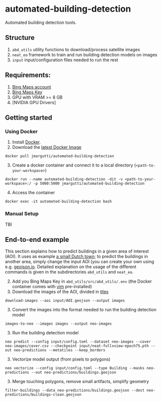 # automated-building-detection
Automated building detection tools.

## Structure
1. `abd_utils` utility functions to download/process satellite images
2. `neat_eo` framework to train and run building detection models on images
3. `input` input/configuration files needed to run the rest
## Requirements:
1. [Bing Maps account](https://docs.microsoft.com/en-us/bingmaps/getting-started/bing-maps-dev-center-help/creating-a-bing-maps-account)
2. [Bing Maps Key](https://docs.microsoft.com/en-us/bingmaps/getting-started/bing-maps-dev-center-help/getting-a-bing-maps-key)
3. GPU with VRAM >= 8 GB
4. [NVIDIA GPU Drivers]

## Getting started
### Using Docker
1. Install [Docker](https://www.docker.com/get-started).
2. Download the [latest Docker Image](https://hub.docker.com/r/jmargutti/automated-building-detection)
```
docker pull jmargutti/automated-building-detection
```
3. Create a docker container and connect it to a local directory (`<path-to-your-workspace>`)
```
docker run --name automated-building-detection -dit -v <path-to-your-workspace>:/ -p 5000:5000 jmargutti/automated-building-detection
```
4. Access the container
```
docker exec -it automated-building-detection bash
```

### Manual Setup
TBI

## End-to-end example
This section explains how to predict buildings in a given area of interest (AOI). It uses as example [a small Dutch town](https://en.wikipedia.org/wiki/Giethoorn); to predict the buildings in another area, simply change the input AOI (you can create your own using e.g. [geojson.io](http://geojson.io/).
Detailed explanation on the usage of the different commands is given in the subdirectories `abd_utils` and `neat_eo`.

2. Add you Bing Maps Key in `abd_utils/src/abd_utils/.env` (the Docker container comes with [vim](https://www.vim.org/) pre-installed)
3. Download the images of the AOI, divided in [tiles](https://wiki.openstreetmap.org/wiki/Slippy_map_tilenames)
```
download-images --aoi input/AOI.geojson --output images
```
3. Convert the images into the format needed to run the building detection model
```
images-to-neo --images images --output neo-images
```
3. Run the building detection model 
```
neo predict --config input/config.toml --dataset neo-images --cover neo-images/cover.csv --checkpoint input/neat-fullxview-epoch75.pth --out neo-predictions --metatiles --keep_borders
```
3. Vectorize model output (from pixels to polygons)
```
neo vectorize --config input/config.toml --type Building --masks neo-predictions --out neo-predictions/buildings.geojson
```
3. Merge touching polygons, remove small artifacts, simplify geometry
```
filter-buildings --data neo-predictions/buildings.geojson --dest neo-predictions/buildings-clean.geojson
```

